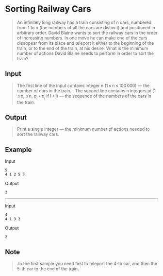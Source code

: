 # Sorting Railway Cars

>An infinitely long railway has a train consisting of n cars, numbered from 1 to n (the numbers of all the cars are distinct) and positioned in arbitrary order. David Blaine wants to sort the railway cars in the order of increasing numbers. In one move he can make one of the cars disappear from its place and teleport it either to the beginning of the train, or to the end of the train, at his desire. What is the minimum number of actions David Blaine needs to perform in order to sort the train?

## Input
>The first line of the input contains integer n (1 ≤ n ≤ 100 000) — the number of cars in the train.
>.
>The second line contains n integers pi (1 ≤ $p_i$ ≤ n, $p_i$ ≠ $p_j$ if i ≠ j) — the sequence of the numbers of the cars in the train.

## Output
>Print a single integer — the minimum number of actions needed to sort the railway cars.

## Example
Input
```
5
4 1 2 5 3
```

Output
```
2
```

---

Input
```
4
4 1 3 2
```

Output
```
2
```

## Note
>.In the first sample you need first to teleport the 4-th car, and then the 5-th car to the end of the train.